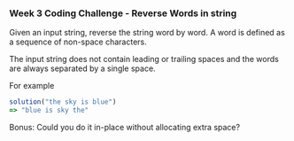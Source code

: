 ### Week 3 Coding Challenge - Reverse Words in string

Given an input string, reverse the string word by word. A word is defined as a sequence of non-space characters.

The input string does not contain leading or trailing spaces and the words are always separated by a single space.

For example
``` Javascript
solution("the sky is blue")
=> "blue is sky the"
```

Bonus: Could you do it in-place without allocating extra space?
